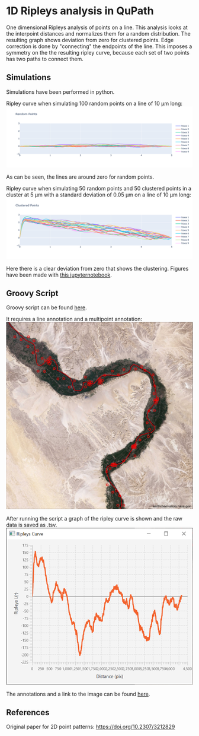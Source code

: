 # 1D Ripleys analysis in QuPath
One dimensional Ripleys analysis of points on a line. This analysis looks at the interpoint distances and normalizes them for a random distribution. The resulting graph shows deviation from zero for clustered points. Edge correction is done by "connecting" the endpoints of the line. This imposes a symmetry on the the resulting ripley curve, because each set of two points has two paths to connect them. 

 ## Simulations
Simulations have been performed in python. 

Ripley curve when simulating 100 random points on a line of 10 μm long:
![100 random points](imgs/random.png?raw=true "Random")

As can be seen, the lines are around zero for random points.

Ripley curve when simulating 50 random points and 50 clustered points in a cluster at 5 μm with a standard deviation of 0.05 μm on a line of 10 μm long:
![50 random and 50 clustered points](imgs/clustered.png?raw=true "Clustered")

Here there is a clear deviation from zero that shows the clustering. Figures have been made with [this jupyternotebook](src/python/RipleySimulation.ipynb).

## Groovy Script
Groovy script can be found [here](src/groovy/RipleyQuPath.groovy).

It requires a line annotation and a multipoint annotation:
![QuPath screenshot](imgs/QuPath_Start.jpg?raw=true "QuPath")

After running the script a graph of the ripley curve is shown and the raw data is saved as .tsv.
![QuPath screenshot](imgs/QuPath_Graph.PNG?raw=true "QuPath")

The annotations and a link to the image can be found [here](example_data).


## References
Original paper for 2D point patterns: https://doi.org/10.2307/3212829 
